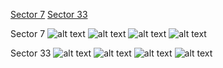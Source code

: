 [Sector 7](#sector7)
[Sector 33](#sector33)

<a name = "sector7"></a>
Sector 7
![alt text](/images/KELT-19_Sector_7/KELT-19_Sector_7_a_TimeSeries.png)
![alt text](/images/KELT-19_Sector_7/KELT-19_Sector_7_b_FoldedLightCurve.png)
![alt text](/images/KELT-19_Sector_7/KELT-19_Sector_7_b_IndividualTransitsWithFit.png)
![alt text](/images/KELT-19_Sector_7/KELT-19_Sector_7_c_TimingResiduals.png)

<a name = "sector33"></a>
Sector 33
![alt text](/images/KELT-19_Sector_33/KELT-19_Sector_33_a_TimeSeries.png)
![alt text](/images/KELT-19_Sector_33/KELT-19_Sector_33_b_FoldedLightCurve.png)
![alt text](/images/KELT-19_Sector_33/KELT-19_Sector_33_b_IndividualTransitsWithFit.png)
![alt text](/images/KELT-19_Sector_33/KELT-19_Sector_33_c_TimingResiduals.png)

